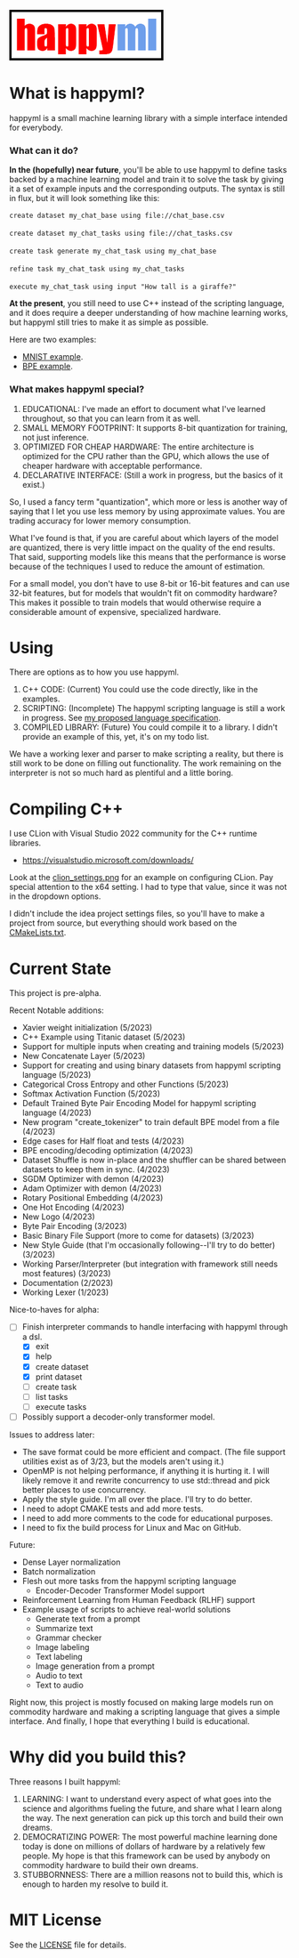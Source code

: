 ![happyml](happyml.png)

# What is happyml?

happyml is a small machine learning library with a simple interface intended for everybody. 

### What can it do?

**In the (hopefully) near future**, you'll be able to use happyml to define tasks backed by a 
machine learning model and train it to solve the task by giving it a set of example inputs 
and the corresponding outputs. The syntax is still in flux, but it will look something like this:

```happyml
create dataset my_chat_base using file://chat_base.csv

create dataset my_chat_tasks using file://chat_tasks.csv

create task generate my_chat_task using my_chat_base

refine task my_chat_task using my_chat_tasks

execute my_chat_task using input "How tall is a giraffe?"
```

**At the present**, you still need to use C++ instead of the scripting language, and it does
require a deeper understanding of how machine learning works, but happyml still tries to make
it as simple as possible.

Here are two examples:
* [MNIST example](src/example/example_mnist_model_convolution.cpp).
* [BPE example](src/test/test_byte_pair_encoding.cpp).

### What makes happyml special?

1. EDUCATIONAL: I've made an effort to document what I've learned throughout, so that you can learn from it as well.
2. SMALL MEMORY FOOTPRINT: It supports 8-bit quantization for training, not just inference.
3. OPTIMIZED FOR CHEAP HARDWARE: The entire architecture is optimized for the CPU rather than the GPU, which allows the use of cheaper hardware with acceptable performance.
4. DECLARATIVE INTERFACE: (Still a work in progress, but the basics of it exist.)

So, I used a fancy term "quantization", which more or less is another way of saying that I let you use less memory by using approximate values. You are trading accuracy for lower memory consumption.

What I've found is that, if you are careful about which layers of the model are quantized, there is very little impact on the quality of the end results. That said, supporting models like this means that the performance is worse because of the techniques I used to reduce the amount of estimation.

For a small model, you don't have to use 8-bit or 16-bit features and can use 32-bit features, but for models that wouldn't fit on commodity hardware? This makes it possible to train models that would otherwise require a considerable amount of expensive, specialized hardware.

# Using

There are options as to how you use happyml. 

1. C++ CODE: (Current) You could use the code directly, like in the examples.
2. SCRIPTING: (Incomplete) The happyml scripting language is still a work in progress. See [my proposed language specification](src/lang/spec.md). 
3. COMPILED LIBRARY: (Future) You could compile it to a library. I didn't provide an example of this, yet, it's on my todo list.

We have a working lexer and parser to make scripting a reality, but there is still work to be done on filling out functionality. The work remaining on the interpreter is not so much hard as plentiful and a little boring.

# Compiling C++
I use CLion with Visual Studio 2022 community for the C++ runtime libraries.
* https://visualstudio.microsoft.com/downloads/

Look at the [clion_settings.png](clion_settings.png) for an example on configuring CLion. Pay special attention to the x64 setting. I had to type that value, since it was not in the dropdown options.

I didn't include the idea project settings files, so you'll have to make a project from source, but everything should work
based on the [CMakeLists.txt](CMakeLists.txt).

# Current State
This project is pre-alpha.

Recent Notable additions:
* Xavier weight initialization (5/2023)
* C++ Example using Titanic dataset (5/2023)
* Support for multiple inputs when creating and training models (5/2023)
* New Concatenate Layer (5/2023)
* Support for creating and using binary datasets from happyml scripting language (5/2023)
* Categorical Cross Entropy and other Functions (5/2023)
* Softmax Activation Function (5/2023)
* Default Trained Byte Pair Encoding Model for happyml scripting language (4/2023)
* New program "create_tokenizer" to train default BPE model from a file (4/2023)
* Edge cases for Half float and tests (4/2023)
* BPE encoding/decoding optimization (4/2023)
* Dataset Shuffle is now in-place and the shuffler can be shared between datasets to keep them in sync. (4/2023)
* SGDM Optimizer with demon (4/2023)
* Adam Optimizer with demon (4/2023)
* Rotary Positional Embedding (4/2023)
* One Hot Encoding (4/2023)
* New Logo (4/2023)
* Byte Pair Encoding (3/2023)
* Basic Binary File Support (more to come for datasets) (3/2023)
* New Style Guide (that I'm occasionally following--I'll try to do better) (3/2023)
* Working Parser/Interpreter (but integration with framework still needs most features) (3/2023)
* Documentation (2/2023)
* Working Lexer (1/2023)

Nice-to-haves for alpha:
* [ ] Finish interpreter commands to handle interfacing with happyml through a dsl.
  * [x] exit
  * [x] help
  * [x] create dataset
  * [x] print dataset
  * [ ] create task
  * [ ] list tasks
  * [ ] execute tasks
* [ ] Possibly support a decoder-only transformer model.

Issues to address later:
* The save format could be more efficient and compact. (The file support utilities exist as of 3/23, but the models aren't using it.)
* OpenMP is not helping performance, if anything it is hurting it. I will likely remove it and rewrite concurrency to use std::thread and pick better places to use concurrency.
* Apply the style guide. I'm all over the place. I'll try to do better.
* I need to adopt CMAKE tests and add more tests.
* I need to add more comments to the code for educational purposes.
* I need to fix the build process for Linux and Mac on GitHub.

Future:
* Dense Layer normalization
* Batch normalization
* Flesh out more tasks from the happyml scripting language
  * Encoder-Decoder Transformer Model support
* Reinforcement Learning from Human Feedback (RLHF) support
* Example usage of scripts to achieve real-world solutions
  * Generate text from a prompt
  * Summarize text
  * Grammar checker
  * Image labeling
  * Text labeling
  * Image generation from a prompt
  * Audio to text
  * Text to audio


Right now, this project is mostly focused on making large models run on commodity hardware and making a scripting 
language that gives a simple interface. And finally, I hope that everything I build is educational.

# Why did you build this?

Three reasons I built happyml:
1. LEARNING: I want to understand every aspect of what goes into the science and algorithms fueling the future, and share what I learn along the way. The next generation can pick up this torch and build their own dreams.
2. DEMOCRATIZING POWER: The most powerful machine learning done today is done on millions of dollars of hardware by a relatively few people. My hope is that this framework can be used by anybody on commodity hardware to build their own dreams. 
3. STUBBORNNESS: There are a million reasons not to build this, which is enough to harden my resolve to build it.

# MIT License

See the [LICENSE](LICENSE) file for details.
